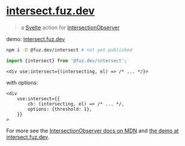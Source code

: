# [intersect.fuz.dev](https://intersect.fuz.dev/)

> a [Svelte](https://svelte.dev/) action for
> [IntersectionObserver](https://developer.mozilla.org/en-US/docs/Web/API/IntersectionObserver/IntersectionObserver)

demo: [intersect.fuz.dev](https://intersect.fuz.dev/)

```bash
npm i -D @fuz.dev/intersect # not yet published
```

```ts
import {intersect} from '@fuz.dev/intersect';
```

```svelte
<div use:intersect={(intersecting, el) => /* ... */}>
```

with options:

```svelte
<div
	use:intersect={{
		cb: (intersecting, el) => /* ... */,
		options: {threshold: 1},
	}}
>
```

For more see the
[IntersectionObserver docs on MDN](https://developer.mozilla.org/en-US/docs/Web/API/IntersectionObserver/IntersectionObserver)
and [the demo at intersect.fuz.dev](https://intersect.fuz.dev/).
